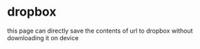 dropbox
=======

this page can directly save the contents of url to dropbox without downloading it on device
